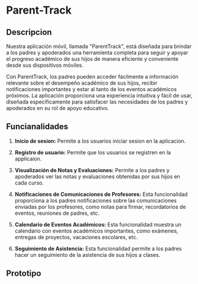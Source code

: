 # Parent-Track


## Descripcion

Nuestra aplicación móvil, llamada "ParentTrack", está diseñada para brindar a los padres y apoderados una herramienta completa para seguir y apoyar el progreso académico de sus hijos de manera eficiente y conveniente desde sus dispositivos móviles.

Con ParentTrack, los padres pueden acceder fácilmente a información relevante sobre el desempeño académico de sus hijos, recibir notificaciones importantes y estar al tanto de los eventos académicos próximos. La aplicación proporciona una experiencia intuitiva y fácil de usar, diseñada específicamente para satisfacer las necesidades de los padres y apoderados en su rol de apoyo educativo.

## Funcianalidades

1. **Inicio de sesion:** Permite a los usuarios iniciar sesion en la aplicacion.

2. **Registro de usuario:** Permite que los usuarios se registren en la applicaion.

3. **Visualización de Notas y Evaluaciones:** Permite a los padres y apoderados ver las notas y evaluaciones obtenidas por sus hijos en cada curso.

4. **Notificaciones de Comunicaciones de Profesores:** Esta funcionalidad proporciona a los padres notificaciones sobre las comunicaciones enviadas por los profesores, como notas para firmar, recordatorios de eventos, reuniones de padres, etc.

5. **Calendario de Eventos Académicos:** Esta funcionalidad muestra un calendario con eventos académicos importantes, como exámenes, entregas de proyectos, vacaciones escolares, etc.

6. **Seguimiento de Asistencia:** Esta funcionalidad permite a los padres hacer un seguimiento de la asistencia de sus hijos a clases.

## Prototipo